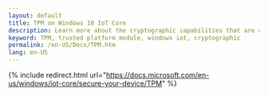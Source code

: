```yaml
---
layout: default
title: TPM on Windows 10 IoT Core
description: Learn more about the cryptographic capabilities that are available for Windows IoT Core.
keyword: TPM, trusted platform module, windows iot, cryptographic
permalink: /en-US/Docs/TPM.htm
lang: en-US
---
```

{% include redirect.html url="https://docs.microsoft.com/en-us/windows/iot-core/secure-your-device/TPM" %}
